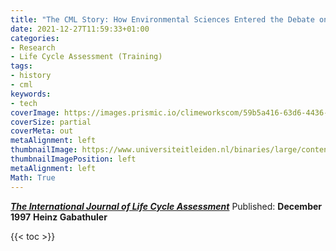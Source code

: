 ```yaml
---
title: "The CML Story: How Environmental Sciences Entered the Debate on LCA"
date: 2021-12-27T11:59:33+01:00
categories:
- Research
- Life Cycle Assessment (Training)
tags:
- history
- cml
keywords:
- tech
coverImage: https://images.prismic.io/climeworkscom/59b5a416-63d6-4436-a9f8-50762502a5b7_Life_cycle_assessment.jpg?auto=compress,format&rect=0,25,2844,1600&w=1920&h=1080
coverSize: partial
coverMeta: out
metaAlignment: left
thumbnailImage: https://www.universiteitleiden.nl/binaries/large/content/gallery/ul2/images-in-text/science/cml/a3---industrial-ecology--environmental-biology.jpg
thumbnailImagePosition: left
metaAlignment: left
Math: True
---
```

[***The International Journal of Life Cycle Assessment***](https://core.ac.uk/download/pdf/159147033.pdf)
Published: **December 1997**
**Heinz Gabathuler**
<!--more-->
{{< toc >}}
